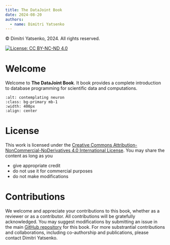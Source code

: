 ```yaml
---
title: The DataJoint Book
date: 2024-08-20
authors:
  - name: Dimitri Yatsenko
---
```


© Dimitri Yatsenko, 2024. All rights reserved.

[![License: CC BY-NC-ND 4.0](https://img.shields.io/badge/License-CC%20BY--NC--ND%204.0-lightgrey.svg)](https://creativecommons.org/licenses/by-nc-nd/4.0/)


# Welcome

Welcome to **The DataJoint Book**. It book provides a complete introduction to database programming for scientific data and computations.

```{image} ./images/neuron.png
:alt: contemplating neuron
:class: bg-primary mb-1
:width: 400px
:align: center
```

# License

This work is licensed under the [Creative Commons Attribution-NonCommercial-NoDerivatives 4.0 International License](LICENSE.md).
You may share the content as long as you
* give appropriate credit
* do not use it for commercial purposes
* do not make modifications

# Contributions

We welcome and appreciate your contributions to this book, whether as a reviewer or as a contributor.
All contributions will be gratefully acknowledged.
You may suggest modifications by submitting an issue in the main [GitHub repository](https://github.com/dimitri-yatsenko/datajoint-book/issues) for this book.
For more substrantial contributions and collaborations, including co-authorship and publications, please contact Dimitri Yatsenko. 
